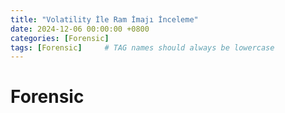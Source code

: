 ```yaml
---
title: "Volatility İle Ram İmajı İnceleme"
date: 2024-12-06 00:00:00 +0800 
categories: [Forensic]
tags: [Forensic]     # TAG names should always be lowercase
---
```


# Forensic
